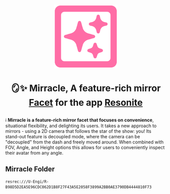 <p align="center"> <img width="200" src="resources/Mirracle Icon (Color).png"/>

# <p align="center"> 🪞✨ Mirracle, A feature-rich mirror [Facet](https://wiki.resonite.com/Facets) for the app [Resonite](https://resonite.com/)

:information_source: **Mirracle is a feature-rich mirror facet that focuses on convenience**, situational flexibility, and delighting its users. It takes a new approach to mirrors - using a 2D camera that follows the star of the show: you! Its stand-out feature is decoupled mode, where the camera can be "decoupled" from the dash and freely moved around. When combined with FOV, Angle, and Height options this allows for users to conveniently inspect their avatar from any angle.

## Mirracle Folder
```resrec:///U-Engi/R-B98D5D2EA5E96CDC062D1B8F27F43A5E2058F3899A2BB0AE3790DB4444810F73```
